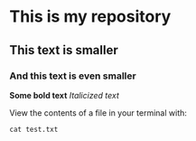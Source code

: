 # This is my repository
## This text is smaller
### And this text is even smaller
**Some bold text**
*Italicized text*

View the contents of a file in your terminal with:
```
cat test.txt
```
